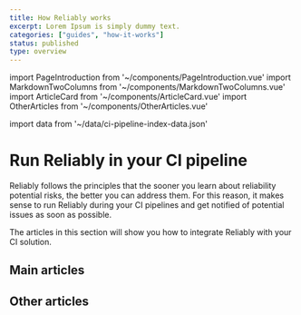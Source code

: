 ```yaml
---
title: How Reliably works
excerpt: Lorem Ipsum is simply dummy text.
categories: ["guides", "how-it-works"]
status: published
type: overview
---
```

import PageIntroduction from '~/components/PageIntroduction.vue'
import MarkdownTwoColumns from '~/components/MarkdownTwoColumns.vue'
import ArticleCard from '~/components/ArticleCard.vue'
import OtherArticles from '~/components/OtherArticles.vue'

import data from '~/data/ci-pipeline-index-data.json'

# Run Reliably in your CI pipeline

<PageIntroduction>
  Reliably follows the principles that the sooner you learn about reliability
  potential risks, the better you can address them. For this reason, it makes
  sense to run Reliably during your CI pipelines and get notified of potential
  issues as soon as possible.

  The articles in this section will show you how to integrate Reliably with
  your CI solution.
</PageIntroduction>

## Main articles

<MarkdownTwoColumns>
  <ArticleCard
    title="GitHub Action"
    description="The Reliably GitHub Action allows you to get suggestions for each PR."
    link="/guides/ci-pipeline/github-action/"
  />
  <ArticleCard
    title="GitLab Job"
    description="Get Reliably suggestions as part of your GitLab pipeline."
    link="/ci-pipeline/gitlab-pipeline/"
  />
</MarkdownTwoColumns>

## Other articles

<OtherArticles :links="data.links" />